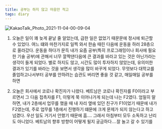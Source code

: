 ```yaml
---
title: 공부는 하지 않고 마음만 적고
tags: diary
---
```


![KakaoTalk_Photo_2021-11-04-00-09-04](https://user-images.githubusercontent.com/50545088/140088576-7b71afa2-145e-4ef3-95de-b2653a40c18f.jpeg)

1. 오늘은 일이 꽤 늦게 끝날 줄 알았는데, 급한 일은 없었기 때문문에 정시에 퇴근할 수 있었다. 여느 떄와 마찬가지로 일찍 와서 한숨 때린 다음에 운동을 하러 28층으로 올라갔다. 운동을 하다가 문득 내가 요즘 공부(특히 프로그래밍이나 회사에 필요한 기술 공부)에 관해서 너무 깔짝댄다음에 큰 결과를 바라고 있는 것은 아닌가라는 생각이 들게 되었다. 별로 하지도 않고, 시간도 많이 투자하지 않았는데, 유의미한 결과가 있기를 바라는 것을 보면서 생각을 많이 바꾸게 되었다. 무엇보다 대학교를 졸업하고나서부터 공부를 안하려는 습관도 버리면 좋을 것 같고, 매일매일 공부를 하면 

2. 오늘은 회사에서 코로나 확진자가 나왔다. 베트남은 코로나 확진자를 F0이라고 부르면서 그 다음 접촉자를 F1, 이렇게 쭉 이어나가게 되는데 나는 F2였다. 엄밀히 말하면, 내가 2층에서 업무를 했을 때 내 자리 옆에 있던 친구가 F1이었기 때문에 내가 F2였는데, 주로 업무를 1층에서 진행하기 떄문에 크게 문제가 되지 않는다고 하고 넘겼다. 우선 일도 거기서 안했기 때문에 흠.... 그래서 아침부터 모두 소독하고 난리도 아니었다. 베트남의 향후 방향이 어떻게 될지 궁금하다....잘 놀고 갈 수 있기를